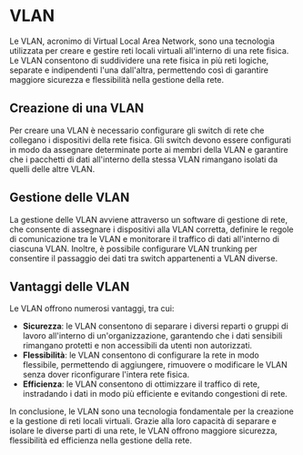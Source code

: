 # VLAN

Le VLAN, acronimo di Virtual Local Area Network, sono una tecnologia utilizzata per creare e gestire reti locali virtuali all'interno di una rete fisica. Le VLAN consentono di suddividere una rete fisica in più reti logiche, separate e indipendenti l'una dall'altra, permettendo così di garantire maggiore sicurezza e flessibilità nella gestione della rete.

## Creazione di una VLAN

Per creare una VLAN è necessario configurare gli switch di rete che collegano i dispositivi della rete fisica. Gli switch devono essere configurati in modo da assegnare determinate porte ai membri della VLAN e garantire che i pacchetti di dati all'interno della stessa VLAN rimangano isolati da quelli delle altre VLAN.

## Gestione delle VLAN

La gestione delle VLAN avviene attraverso un software di gestione di rete, che consente di assegnare i dispositivi alla VLAN corretta, definire le regole di comunicazione tra le VLAN e monitorare il traffico di dati all'interno di ciascuna VLAN. Inoltre, è possibile configurare VLAN trunking per consentire il passaggio dei dati tra switch appartenenti a VLAN diverse.

## Vantaggi delle VLAN

Le VLAN offrono numerosi vantaggi, tra cui:

- **Sicurezza**: le VLAN consentono di separare i diversi reparti o gruppi di lavoro all'interno di un'organizzazione, garantendo che i dati sensibili rimangano protetti e non accessibili da utenti non autorizzati.
- **Flessibilità**: le VLAN consentono di configurare la rete in modo flessibile, permettendo di aggiungere, rimuovere o modificare le VLAN senza dover riconfigurare l'intera rete fisica.
- **Efficienza**: le VLAN consentono di ottimizzare il traffico di rete, instradando i dati in modo più efficiente e evitando congestioni di rete.

In conclusione, le VLAN sono una tecnologia fondamentale per la creazione e la gestione di reti locali virtuali. Grazie alla loro capacità di separare e isolare le diverse parti di una rete, le VLAN offrono maggiore sicurezza, flessibilità ed efficienza nella gestione della rete.